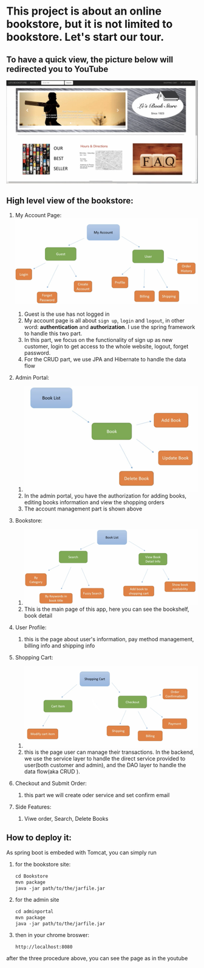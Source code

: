 # This project is about an online bookstore, but it is not limited to bookstore. Let's start our tour.
## To have a quick view, the picture below will redirected you to YouTube
[![Overview](Readme/Overview.png)](https://www.youtube.com/watch?v=qGyih1lg-CQ&t=31s)
## High level view of the bookstore:
1. My Account Page: 
   ![account module](Readme/account%20module.png)
   1. Guest is the use has not logged in
   2. My account page is all about `sign up`, `login` and `logout`, in other word: **authentication** and **authorization**.
   I use the spring framework to handle this two part. 
   3. In this part, we focus on the functionality of sign up as new customer, login to get access to the whole website, logout, forget password.
   4. For the CRUD part, we use JPA and Hibernate to handle the data flow
2. Admin Portal:
   1. ![admin portal](Readme/admin%20portal.png)
   2. In the admin portal, you have the authorization for adding books, editing books information and view the shopping orders
   3. The account management part is shown above
3. Bookstore:
   1. ![BooksModule](Readme/BooksModule.png)
   2. This is the main page of this app, here you can see the bookshelf, book detail
   
4. User Profile:
   1. this is the page about user's information, pay method management, billing info and shipping info
5. Shopping Cart:
   1. ![shopping cart](Readme/shopping%20cart.png)
   2. this is the page user can manage their transactions. In the backend, we use the service layer to handle the direct service provided to user(both customer and admin), and the DAO layer to handle the data flow(aka CRUD ).
6. Checkout and Submit Order:
   1. this part we will create oder service and set confirm email
7. Side Features:
   1. Viwe order, Search, Delete Books

## How to deploy it:
As spring boot is embeded with Tomcat, you can simply run
1. for the bookstore site:
   ```
   cd Bookstore
   mvn package
   java -jar path/to/the/jarfile.jar 
   ```
2. for the admin site
   ```
   cd adminportal
   mvn package
   java -jar path/to/the/jarfile.jar 
   ```
3. then in your chrome broswer:
   ```
   http://localhost:8080
   ```
after the three procedure above, you can see the page as in the youtube
   